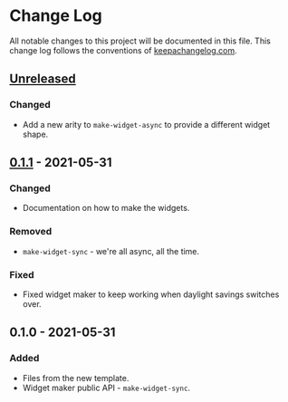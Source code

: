 # Change Log
All notable changes to this project will be documented in this file. This change log follows the conventions of [keepachangelog.com](http://keepachangelog.com/).

## [Unreleased]
### Changed
- Add a new arity to `make-widget-async` to provide a different widget shape.

## [0.1.1] - 2021-05-31
### Changed
- Documentation on how to make the widgets.

### Removed
- `make-widget-sync` - we're all async, all the time.

### Fixed
- Fixed widget maker to keep working when daylight savings switches over.

## 0.1.0 - 2021-05-31
### Added
- Files from the new template.
- Widget maker public API - `make-widget-sync`.

[Unreleased]: https://github.com/your-name/anagram/compare/0.1.1...HEAD
[0.1.1]: https://github.com/your-name/anagram/compare/0.1.0...0.1.1

